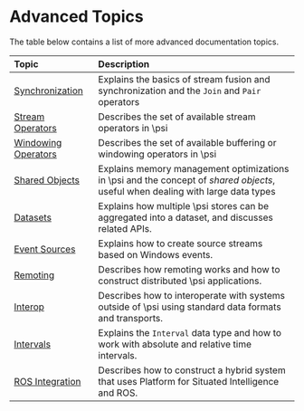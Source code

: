 # Advanced Topics

The table below contains a list of more advanced documentation topics.

| Topic | Description |
| :---- | :----------------- |
| [Synchronization](InDepth.Synchronization) | Explains the basics of stream fusion and synchronization and the `Join` and `Pair` operators |
| [Stream Operators](InDepth.StreamOperators) | Describes the set of available stream operators in \\psi |
| [Windowing Operators](InDepth.Window) | Describes the set of available buffering or windowing operators in \\psi |
| [Shared Objects](InDepth.Shared) | Explains memory management optimizations in \\psi and the concept of _shared objects_, useful when dealing with large data types |
| [Datasets](InDepth.Datasets) | Explains how multiple \\psi stores can be aggregated into a dataset, and discusses related APIs. |
| [Event Sources](InDepth.EventSource) | Explains how to create source streams based on Windows events. |
| [Remoting](InDepth.Remoting) | Describes how remoting works and how to construct distributed \\psi applications. |
| [Interop](InDepth.Interop) | Describes how to interoperate with systems outside of \\psi using standard data formats and transports. |
| [Intervals](InDepth.Intervals) | Explains the `Interval` data type and how to work with absolute and relative time intervals. |
| [ROS Integration](InDepth.ROSIntegration) | Describes how to construct a hybrid system that uses Platform for Situated Intelligence and ROS. |